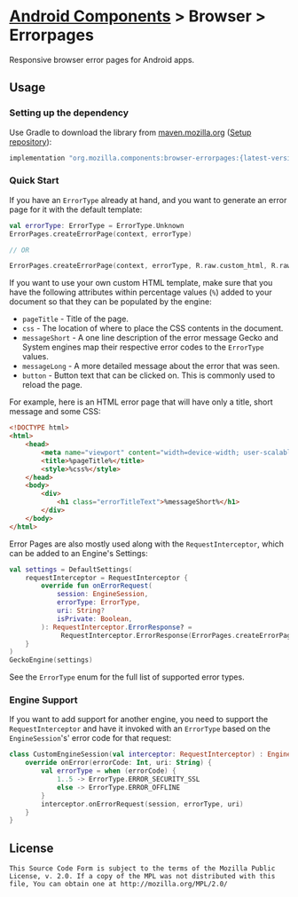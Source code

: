 # [Android Components](../../../README.md) > Browser > Errorpages

Responsive browser error pages for Android apps.

## Usage

### Setting up the dependency

Use Gradle to download the library from [maven.mozilla.org](https://maven.mozilla.org/) ([Setup repository](../../../README.md#maven-repository)):

```Groovy
implementation "org.mozilla.components:browser-errorpages:{latest-version}"
```
### Quick Start

If you have an `ErrorType` already at hand, and you want to generate an error page for it with the default template:

```kotlin
val errorType: ErrorType = ErrorType.Unknown
ErrorPages.createErrorPage(context, errorType)

// OR

ErrorPages.createErrorPage(context, errorType, R.raw.custom_html, R.raw.custom_css)
```

If you want to use your own custom HTML template, make sure that you have the following attributes within percentage values (`%`) added to your document so that they can be populated by the engine:
- `pageTitle` - Title of the page.
- `css` - The location of where to place the CSS contents in the document.
- `messageShort` - A one line description of the error message
Gecko and System engines map their respective error codes to the `ErrorType` values.
- `messageLong` - A more detailed message about the error that was seen.
- `button` - Button text that can be clicked on. This is commonly used to reload the page.

For example, here is an HTML error page that will have only a title, short message and some CSS:

```html
<!DOCTYPE html>
<html>
    <head>
        <meta name="viewport" content="width=device-width; user-scalable=false;" />
        <title>%pageTitle%</title>
        <style>%css%</style>
    </head>
    <body>
        <div>
            <h1 class="errorTitleText">%messageShort%</h1>
        </div>
    </body>
</html>
```

Error Pages are also mostly used along with the `RequestInterceptor`, which can be added to an Engine's Settings:

```kotlin
val settings = DefaultSettings(
    requestInterceptor = RequestInterceptor {
        override fun onErrorRequest(
            session: EngineSession,
            errorType: ErrorType,
            uri: String?
            isPrivate: Boolean,
        ): RequestInterceptor.ErrorResponse? =
             RequestInterceptor.ErrorResponse(ErrorPages.createErrorPage(context, errorType))
    }
)
GeckoEngine(settings)
```

See the `ErrorType` enum for the full list of supported error types.

### Engine Support

If you want to add support for another engine, you need to support the `RequestInterceptor` and have it invoked with an `ErrorType` based on the `EngineSession`'s' error code for that request:

```kotlin
class CustomEngineSession(val interceptor: RequestInterceptor) : EngineSession {
    override onError(errorCode: Int, uri: String) {
        val errorType = when (errorCode) {
            1..5 -> ErrorType.ERROR_SECURITY_SSL
            else -> ErrorType.ERROR_OFFLINE
        }
        interceptor.onErrorRequest(session, errorType, uri)
    }
}
```

## License

    This Source Code Form is subject to the terms of the Mozilla Public
    License, v. 2.0. If a copy of the MPL was not distributed with this
    file, You can obtain one at http://mozilla.org/MPL/2.0/

